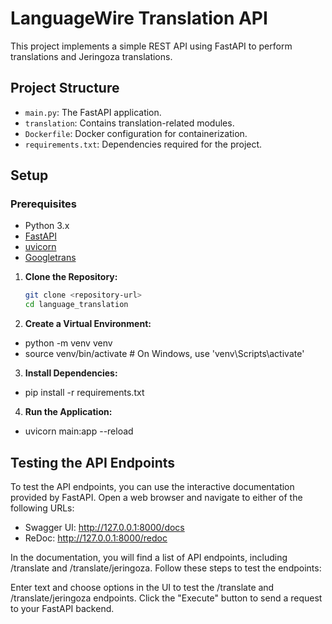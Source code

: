 # LanguageWire Translation API

This project implements a simple REST API using FastAPI to perform translations and Jeringoza translations.

## Project Structure

- `main.py`: The FastAPI application.
- `translation`: Contains translation-related modules.
- `Dockerfile`: Docker configuration for containerization.
- `requirements.txt`: Dependencies required for the project.

## Setup

### Prerequisites

- Python 3.x
- [FastAPI](https://fastapi.tiangolo.com/)
- [uvicorn](https://www.uvicorn.org/)
- [Googletrans](https://pypi.org/project/googletrans==4.0.0-rc1/)

1. **Clone the Repository:**
   ```bash
   git clone <repository-url>
   cd language_translation

2. **Create a Virtual Environment:**

- python -m venv venv
- source venv/bin/activate   # On Windows, use 'venv\Scripts\activate'

3. **Install Dependencies:**

- pip install -r requirements.txt

4. **Run the Application:**

- uvicorn main:app --reload

## Testing the API Endpoints

To test the API endpoints, you can use the interactive documentation provided by FastAPI. Open a web browser and navigate to either of the following URLs:

- Swagger UI: http://127.0.0.1:8000/docs
- ReDoc: http://127.0.0.1:8000/redoc

In the documentation, you will find a list of API endpoints, including /translate and /translate/jeringoza. Follow these steps to test the endpoints:

Enter text and choose options in the UI to test the /translate and /translate/jeringoza endpoints.
Click the "Execute" button to send a request to your FastAPI backend.
